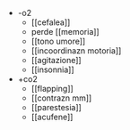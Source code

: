 - -o2
	- [[cefalea]]
	- perde [[memoria]]
	- [[tono umore]]
	- [[incoordinazn motoria]]
	- [[agitazione]]
	- [[insonnia]]
- +co2
	- [[flapping]]
	- [[contrazn mm]]
	- [[parestesia]]
	- [[acufene]]